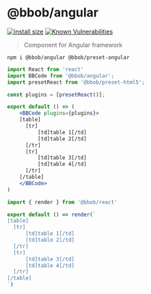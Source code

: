 # @bbob/angular
[![install size](https://packagephobia.now.sh/badge?p=@bbob/angular)](https://packagephobia.now.sh/result?p=@bbob/angular) [![Known Vulnerabilities](https://snyk.io/test/github/JiLiZART/bbob/badge.svg?targetFile=packages%2Fbbob-angular%2Fpackage.json)](https://snyk.io/test/github/JiLiZART/bbob?targetFile=packages%2Fbbob-angular%2Fpackage.json)

> Component for Angular framework

```shell
npm i @bbob/angular @bbob/preset-angular
```

```jsx
import React from 'react'
import BBCode from '@bbob/angular';
import presetReact from '@bbob/preset-html5';

const plugins = [presetReact()];

export default () => (
    <BBCode plugins={plugins}>
    [table]
      [tr]
          [td]table 1[/td]
          [td]table 2[/td]
      [/tr]
      [tr]
          [td]table 3[/td]
          [td]table 4[/td]
      [/tr]
    [/table]
    </BBCode>
)
```

```jsx
import { render } from '@bbob/react'

export default () => render(`
[table]
  [tr]
      [td]table 1[/td]
      [td]table 2[/td]
  [/tr]
  [tr]
      [td]table 3[/td]
      [td]table 4[/td]
  [/tr]
[/table]
`)
```
